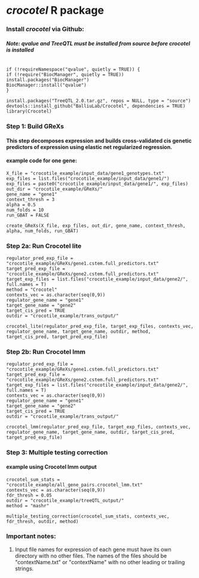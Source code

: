 # _crocotel_ R package


### Install _crocotel_ via Github:
##### Note: qvalue and TreeQTL must be installed from source before crocotel is installed 
```

if (!requireNamespace("qvalue", quietly = TRUE)) {
if (!require("BiocManager", quietly = TRUE)) install.packages("BiocManager")
BiocManager::install("qvalue")
}

install.packages("TreeQTL_2.0.tar.gz", repos = NULL, type = "source")
devtools::install_github("BalliuLab/Crocotel", dependencies = TRUE)
library(Crocotel)
```

### Step 1: Build GReXs
#### This step decomposes expression and builds cross-validated cis genetic predictors of expression using elastic net regularized regression.

#### example code for one gene:
```
X_file = "crocotile_example/input_data/gene1_genotypes.txt"
exp_files = list.files("crocotile_example/input_data/gene1/")
exp_files = paste0("crocotile_example/input_data/gene1/", exp_files)
out_dir = "crocotile_example/GReXs/"
gene_name = "gene1"
context_thresh = 3
alpha = 0.5
num_folds = 10
run_GBAT = FALSE

create_GReXs(X_file, exp_files, out_dir, gene_name, context_thresh, alpha, num_folds, run_GBAT)
```

### Step 2a: Run Crocotel lite
```
regulator_pred_exp_file = "crocotile_example/GReXs/gene1.cstem.full_predictors.txt"
target_pred_exp_file = "crocotile_example/GReXs/gene2.cstem.full_predictors.txt"
target_exp_files = list.files("crocotile_example/input_data/gene2/", full.names = T)
method = "Crocotel"
contexts_vec = as.character(seq(0,9))
regulator_gene_name = "gene1"
target_gene_name = "gene2"
target_cis_pred = TRUE
outdir = "crocotile_example/trans_output/"

crocotel_lite(regulator_pred_exp_file, target_exp_files, contexts_vec, regulator_gene_name, target_gene_name, outdir, method, target_cis_pred, target_pred_exp_file)
```

### Step 2b: Run Crocotel lmm
```
regulator_pred_exp_file = "crocotile_example/GReXs/gene1.cstem.full_predictors.txt"
target_pred_exp_file = "crocotile_example/GReXs/gene2.cstem.full_predictors.txt"
target_exp_files = list.files("crocotile_example/input_data/gene2/", full.names = T)
contexts_vec = as.character(seq(0,9))
regulator_gene_name = "gene1"
target_gene_name = "gene2"
target_cis_pred = TRUE
outdir = "crocotile_example/trans_output/"

crocotel_lmm(regulator_pred_exp_file, target_exp_files, contexts_vec, regulator_gene_name, target_gene_name, outdir, target_cis_pred, target_pred_exp_file)
```

### Step 3: Multiple testing correction
#### example using Crocotel lmm output
```
crocotel_sum_stats = "crocotile_example/all_gene_pairs.crocotel_lmm.txt"
contexts_vec = as.character(seq(0,9))
fdr_thresh = 0.05
outdir = "crocotile_example/treeQTL_output/"
method = "mashr"

multiple_testing_correction(crocotel_sum_stats, contexts_vec, fdr_thresh, outdir, method)

```

### Important notes:
1. Input file names for expression of each gene must have its own directory with no other files. The names of the files should be "contextName.txt" or "contextName" with no other leading or trailing strings.









